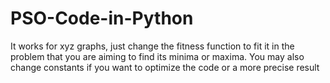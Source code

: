 # PSO-Code-in-Python
It works for xyz graphs, just change the fitness function to fit it in the problem that you are aiming to find its minima or maxima. 
You may also change constants if you want to optimize the code or a more precise result
